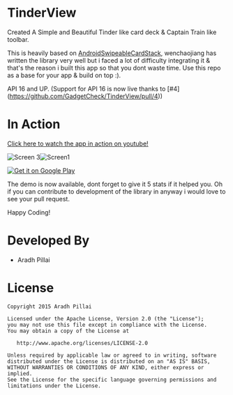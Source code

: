 TinderView
========

Created A Simple and Beautiful Tinder like card deck & Captain Train like toolbar.

This is heavily based on [AndroidSwipeableCardStack](https://github.com/wenchaojiang/AndroidSwipeableCardStack), wenchaojiang has written the library very well but i faced a lot of difficulty integrating it & that's the reason i built this app so that you dont waste time. Use this repo as a base for your app & build on top :).

API 16 and UP. (Support for API 16 is now live thanks to [#4] (https://github.com/GadgetCheck/TinderView/pull/4)) 

In Action 
=========

[Click here to watch the app in action on youtube!](https://youtu.be/ccnkq9HmyVY)

![Screen 3](http://s4.postimg.org/x9bamw3yl/image.png)![Screen1](http://s4.postimg.org/7b7oguyh9/image.png)

<a href="https://play.google.com/store/apps/details?id=com.tinderview&utm_source=global_co&utm_medium=prtnr&utm_content=Mar2515&utm_campaign=PartBadge&pcampaignid=MKT-AC-global-none-all-co-pr-py-PartBadges-Oct1515-1"><img alt="Get it on Google Play" src="http://s22.postimg.org/stmzfw631/en_play_badge.png" /></a>

The demo is now available, dont forget to give it 5 stats if it helped you. Oh if you can contribute to development of the library in anyway i would love to see your pull request. 

Happy Coding! 

Developed By
============

* Aradh Pillai 


License
=======

    Copyright 2015 Aradh Pillai

    Licensed under the Apache License, Version 2.0 (the "License");
    you may not use this file except in compliance with the License.
    You may obtain a copy of the License at

       http://www.apache.org/licenses/LICENSE-2.0

    Unless required by applicable law or agreed to in writing, software
    distributed under the License is distributed on an "AS IS" BASIS,
    WITHOUT WARRANTIES OR CONDITIONS OF ANY KIND, either express or implied.
    See the License for the specific language governing permissions and
    limitations under the License.


